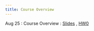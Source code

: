 ```yaml
---
title: Course Overview
---
```


Aug 25
: Course Overview
  : [Slides](https://drive.google.com/file/d/1bfvGtPLpDkB3KJ-syKYZWOD-c0aMslIo/view?usp=sharing)
  , [HW0](https://www.overleaf.com/read/wcjygszjpnpk#5e83c9)

